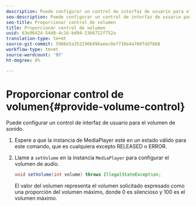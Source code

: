 ```yaml
---
description: Puede configurar un control de interfaz de usuario para el volumen de sonido.
seo-description: Puede configurar un control de interfaz de usuario para el volumen de sonido.
seo-title: Proporcionar control de volumen
title: Proporcionar control de volumen
uuid: 63e96424-54d0-4c16-bd94-2366722f752a
translation-type: tm+mt
source-git-commit: 5908e5a3521966496aeec0ef730e4a704fddfb68
workflow-type: tm+mt
source-wordcount: '97'
ht-degree: 0%

---
```



# Proporcionar control de volumen{#provide-volume-control}

Puede configurar un control de interfaz de usuario para el volumen de sonido.

1. Espere a que la instancia de MediaPlayer esté en un estado válido para este comando, que es cualquiera excepto RELEASED o ERROR.
1. Llame a `setVolume` en la instancia `MediaPlayer` para configurar el volumen de audio.

   ```java
   void setVolume(int volume) throws IllegalStateException;
   ```

   El valor del volumen representa el volumen solicitado expresado como una proporción del volumen máximo, donde 0 es silencioso y 100 es el volumen máximo.


